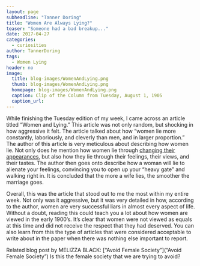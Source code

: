 ```yaml
---
layout: page
subheadline: "Tanner Doring"
title: "Women Are Always Lying?"
teaser: "Someone had a bad breakup..."
date: 2017-04-27
categories:
  - curiosities
author: TannerDoring
tags:
  - Women Lying  
header: no
image:
  title: blog-images/WomenAndLying.png
  thumb: blog-images/WomenAndLying.png
  homepage: blog-images/WomenAndLying.png
  caption: Clip of the Column from Tuesday, August 1, 1905
  caption_url:
---
```

While finishing the Tuesday edition of my week, I came across an article titled “Women and Lying.” This article was not only random, but shocking in how aggressive it felt. The article talked about how “women lie more constantly, laboriously, and cleverly than men, and in larger proportion.” The author of this article is very meticulous about describing how women lie. Not only does he mention how women lie through [changing their appearances](http://www.vintagevictorian.com/costume_1905.html), but also how they lie through their feelings, their views, and their tastes. The author then goes onto describe how a woman will lie to alienate your feelings, convincing you to open up your “heavy gate” and walking right in.  It is concluded that the more a wife lies, the smoother the marriage goes.


Overall, this was the article that stood out to me the most within my entire week. Not only was it aggressive, but it was very detailed in how, according to the author, women are very successful liars in almost every aspect of life. Without a doubt, reading this could teach you a lot about how women are viewed in the early 1900’s. It’s clear that women were not viewed as equals at this time and did not receive the respect that they had deserved. You can also learn from this the type of articles that were considered acceptable to write about in the paper when there was nothing else important to report.


Related blog post by MELIZZA BLACK: [“Avoid Female Society”](“Avoid Female Society”)
Is this the female society that we are trying to avoid?

